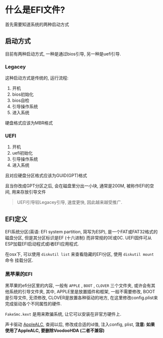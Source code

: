 <!--
Created: Tue Nov 05 2019 20:52:17 GMT+0800 (China Standard Time)
Modified: Thu Apr 16 2020 10:32:53 GMT+0800 (China Standard Time)
-->

# 什么是EFI文件?

首先需要知道系统的两种启动方式

## 启动方式

目前有两种启动方式, 一种是通过bios引导, 另一种是uefi引导.

### Legacey

这种启动方式是传统的, 运行流程:

1. 开机
2. bios初始化
3. bios自检
4. 引导操作系统
5. 进入系统

硬盘格式应该为MBR格式

### UEFI

1. 开机
2. uefi初始化
3. 引导操作系统
4. 进入系统

且对应硬盘分区格式应该为GUID(GPT)格式

且当你改成GPT分区之后, 会在磁盘里分出一小块, 通常是200M, 被称作EFI的空间, 用来存放引导文件

> UEFI引导较Legacey引导, 速度更快, 因此越来越受推广.

## EFI定义

EFI系统分区(英语: EFI system partition, 简写为ESP), 是一个FAT或FAT32格式的磁盘分区, 但是其分区标识是EF (十六进制) 而非常规的0E或0C. UEFI固件可从ESP加载EFI启动程式或ï者EFI应用程式.

在osx下, 可以使用 `diskutil list` 来查看隐藏的EFI分区, 使用 `diskutil mount` 命令 挂载分区.

### 黑苹果的EFI

黑苹果的efi分区里的内容, 一般有 `APPLE` , `BOOT` , `CLOVER` 三个文件夹, 或许会有其他系统的引导文件夹, 其中, APPLE里是放置插件和框架, 一般不需要修改, BOOT是引导文件, 无须修改, CLOVER是放置各种驱动的地方, 在这里修改config.plist来完成驱动各个不同属性的硬件.

`FakeSmc.kext` 是用来欺骗系统, 让它可以安装在非官方硬件上.

声卡驱动 [AppleALC](https://github.com/acidanthera/AppleALC/tree/master/Resources), 查阅以后, 修改成合适的id值, 注入config, plist, **注意: 如果使用了AppleALC, 要删除VoodooHDA (二者不兼容)**

